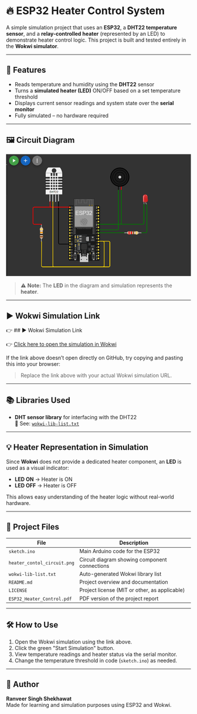 # 🔥 ESP32 Heater Control System

A simple simulation project that uses an **ESP32**, a **DHT22 temperature sensor**, and a **relay-controlled heater** (represented by an LED) to demonstrate heater control logic. This project is built and tested entirely in the **Wokwi simulator**.

---

## 🧠 Features

- Reads temperature and humidity using the **DHT22** sensor
- Turns a **simulated heater (LED)** ON/OFF based on a set temperature threshold
- Displays current sensor readings and system state over the **serial monitor**
- Fully simulated – no hardware required

---

## 🖼️ Circuit Diagram

![Circuit Diagram](./heater_contol_circuit.png)

> ⚠️ **Note:** The **LED** in the diagram and simulation represents the **heater**.

---

## ▶️ Wokwi Simulation Link

👉 ## ▶️ Wokwi Simulation Link

👉 [Click here to open the simulation in Wokwi](https://wokwi.com/projects/438153436114816001)

If the link above doesn’t open directly on GitHub, try copying and pasting this into your browser:


> Replace the link above with your actual Wokwi simulation URL.

---

## 📚 Libraries Used

- **DHT sensor library** for interfacing with the DHT22  
  📄 See: [`wokwi-lib-list.txt`](./wokwi-lib-list.txt)

---

## 💡 Heater Representation in Simulation

Since **Wokwi** does not provide a dedicated heater component, an **LED** is used as a visual indicator:

- **LED ON** → Heater is ON
- **LED OFF** → Heater is OFF

This allows easy understanding of the heater logic without real-world hardware.

---

## 📂 Project Files

| File                     | Description                                   |
|--------------------------|-----------------------------------------------|
| `sketch.ino`             | Main Arduino code for the ESP32               |
| `heater_contol_circuit.png`| Circuit diagram showing component connections |
| `wokwi-lib-list.txt`     | Auto-generated Wokwi library list             |
| `README.md`              | Project overview and documentation            |
| `LICENSE`                | Project license (MIT or other, as applicable) |
| `ESP32_Heater_Control.pdf`| PDF version of the project report            |


---

## 🛠️ How to Use

1. Open the Wokwi simulation using the link above.
2. Click the green "Start Simulation" button.
3. View temperature readings and heater status via the serial monitor.
4. Change the temperature threshold in code (`sketch.ino`) as needed.

---

## 👤 Author

**Ranveer Singh Shekhawat**  
Made for learning and simulation purposes using ESP32 and Wokwi.


